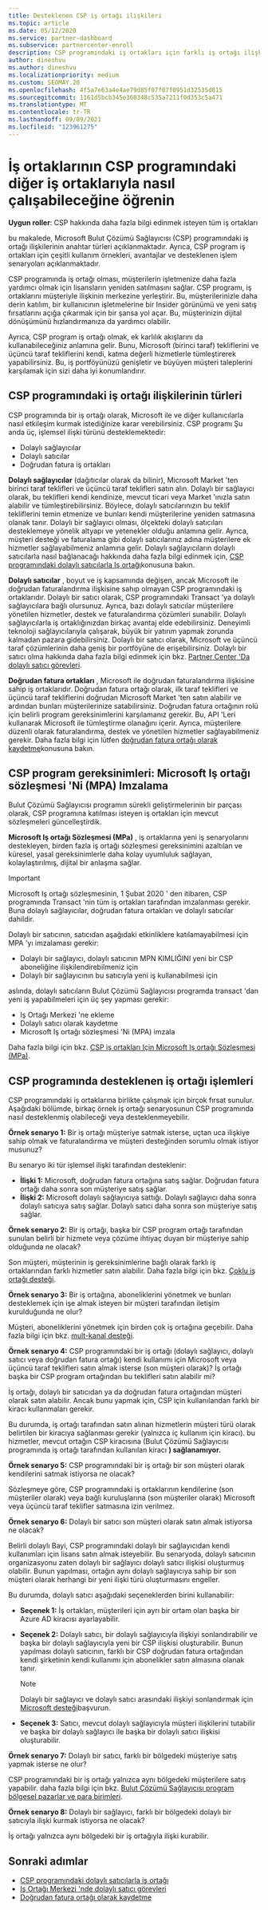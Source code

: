 ```yaml
---
title: Desteklenen CSP iş ortağı ilişkileri
ms.topic: article
ms.date: 05/12/2020
ms.service: partner-dashboard
ms.subservice: partnercenter-enroll
description: CSP programındaki iş ortakları için farklı iş ortağı ilişkileri ve desteklenen işlem senaryoları hakkında bilgi edinin.
author: dineshvu
ms.author: dineshvu
ms.localizationpriority: medium
ms.custom: SEOMAY.20
ms.openlocfilehash: 4f5a7e63a4e4ae79d85f07f07f0951d32535d815
ms.sourcegitcommit: 1161d5bcb345e368348c535a7211f0d353c5a471
ms.translationtype: MT
ms.contentlocale: tr-TR
ms.lasthandoff: 09/09/2021
ms.locfileid: "123961275"
---
```

# <a name="learn-how-partners-can-work-with-other-partners-in-the-csp-program"></a>İş ortaklarının CSP programındaki diğer iş ortaklarıyla nasıl çalışabileceğine öğrenin

**Uygun roller**: CSP hakkında daha fazla bilgi edinmek isteyen tüm iş ortakları

bu makalede, Microsoft Bulut Çözümü Sağlayıcısı (CSP) programındaki iş ortağı ilişkilerinin anahtar türleri açıklanmaktadır. Ayrıca, CSP program iş ortakları için çeşitli kullanım örnekleri, avantajlar ve desteklenen işlem senaryoları açıklanmaktadır.

CSP programında iş ortağı olması, müşterilerin işletmenize daha fazla yardımcı olmak için lisansların yeniden satılmasını sağlar. CSP programı, iş ortaklarını müşteriyle ilişkinin merkezine yerleştirir. Bu, müşterilerinizle daha derin katılım, bir kullanıcının işletmelerine bir Insider görünümü ve yeni satış fırsatlarını açığa çıkarmak için bir şansa yol açar. Bu, müşterinizin dijital dönüşümünü hızlandırmanıza da yardımcı olabilir.

Ayrıca, CSP program iş ortağı olmak, ek karlılık akışlarını da kullanabileceğiniz anlamına gelir. Bunu, Microsoft (birinci taraf) tekliflerini ve üçüncü taraf tekliflerini kendi, katma değerli hizmetlerle tümleştirerek yapabilirsiniz. Bu, iş portföyünüzü genişletir ve büyüyen müşteri taleplerini karşılamak için sizi daha iyi konumlandırır.

## <a name="types-of-partner-relationships-in-the-csp-program"></a>CSP programındaki iş ortağı ilişkilerinin türleri

CSP programında bir iş ortağı olarak, Microsoft ile ve diğer kullanıcılarla nasıl etkileşim kurmak istediğinize karar verebilirsiniz. CSP programı Şu anda üç, işlemsel ilişki türünü desteklemektedir:

- Dolaylı sağlayıcılar
- Dolaylı satıcılar
- Doğrudan fatura iş ortakları

**Dolaylı sağlayıcılar** (dağıtıcılar olarak da bilinir), Microsoft Market 'ten birinci taraf teklifleri ve üçüncü taraf teklifleri satın alın. Dolaylı bir sağlayıcı olarak, bu teklifleri kendi kendinize, mevcut ticari veya Market 'ınızla satın alabilir ve tümleştirebilirsiniz. Böylece, dolaylı satıcılarınızın bu teklif tekliflerini temin etmenize ve bunları kendi müşterilerine yeniden satmasına olanak tanır. Dolaylı bir sağlayıcı olması, ölçekteki dolaylı satıcıları desteklemeye yönelik altyapı ve yetenekler olduğu anlamına gelir. Ayrıca, müşteri desteği ve faturalama gibi dolaylı satıcılarınız adına müşterilere ek hizmetler sağlayabilmeniz anlamına gelir. Dolaylı sağlayıcıların dolaylı satıcılarla nasıl bağlanacağı hakkında daha fazla bilgi edinmek için, [CSP programındaki dolaylı satıcılarla Iş ortağı](indirect-provider-tasks-in-partner-center.md)konusuna bakın.

**Dolaylı satıcılar** , boyut ve iş kapsamında değişen, ancak Microsoft ile doğrudan faturalandırma ilişkisine sahıp olmayan CSP programındaki iş ortaklarıdır. Dolaylı bir satıcı olarak, CSP programındaki Transact 'ya dolaylı sağlayıcılara bağlı olursunuz. Ayrıca, bazı dolaylı satıcılar müşterilere yönetilen hizmetler, destek ve faturalandırma çözümleri sunabilir. Dolaylı sağlayıcılarla iş ortaklığınızdan birkaç avantaj elde edebilirsiniz. Deneyimli teknoloji sağlayıcılarıyla çalışarak, büyük bir yatırım yapmak zorunda kalmadan pazara gidebilirsiniz. Dolaylı bir satıcı olarak, Microsoft ve üçüncü taraf çözümlerinin daha geniş bir portföyüne de erişebilirsiniz. Dolaylı bir satıcı olma hakkında daha fazla bilgi edinmek için bkz. [Partner Center 'Da dolaylı satıcı görevleri](indirect-reseller-tasks-in-partner-center.md).

**Doğrudan fatura ortakları** , Microsoft ile doğrudan faturalandırma ilişkisine sahip iş ortaklarıdır. Doğrudan fatura ortağı olarak, ilk taraf teklifleri ve üçüncü taraf tekliflerini doğrudan Microsoft Market 'ten satın alabilir ve ardından bunları müşterilerinize satabilirsiniz. Doğrudan fatura ortağının rolü için belirli program gereksinimlerini karşılamanız gerekir. Bu, API 'Leri kullanarak Microsoft ile tümleştirme olanağını içerir. Ayrıca, müşterilere düzenli olarak faturalandırma, destek ve yönetilen hizmetler sağlayabilmeniz gerekir. Daha fazla bilgi için lütfen [doğrudan fatura ortağı olarak kaydetme](enrolling-in-the-csp-program.md#enroll-as-a-direct-bill-partner)konusuna bakın.

## <a name="csp-program-requirements-signing-the-microsoft-partner-agreement-mpa"></a>CSP program gereksinimleri: Microsoft Iş ortağı sözleşmesi 'Ni (MPA) Imzalama

Bulut Çözümü Sağlayıcısı programın sürekli geliştirmelerinin bir parçası olarak, CSP programına katılması isteyen iş ortakları için mevcut sözleşmeleri güncelleştirdik.

**Microsoft Iş ortağı Sözleşmesi (MPa)** , iş ortaklarına yeni iş senaryolarını destekleyen, birden fazla iş ortağı sözleşmesi gereksinimini azaltılan ve küresel, yasal gereksinimlerle daha kolay uyumluluk sağlayan, kolaylaştırılmış, dijital bir anlaşma sağlar.

>[!IMPORTANT]
> Microsoft Iş ortağı sözleşmesinin, 1 Şubat 2020 ' den itibaren, CSP programında Transact 'nin tüm iş ortakları tarafından imzalanması gerekir. Buna dolaylı sağlayıcılar, doğrudan fatura ortakları ve dolaylı satıcılar dahildir.

Dolaylı bir satıcının, satıcıdan aşağıdaki etkinliklere katılamayabilmesi için MPA 'yı imzalaması gerekir:

- Dolaylı bir sağlayıcı, dolaylı satıcının MPN KIMLIĞINI yeni bir CSP aboneliğine ilişkilendirebilmeniz için
- Dolaylı bir sağlayıcının bu satıcıyla yeni iş kullanabilmesi için

aslında, dolaylı satıcıların Bulut Çözümü Sağlayıcısı programda transact 'dan yeni iş yapabilmeleri için üç şey yapması gerekir:

- Iş Ortağı Merkezi 'ne ekleme
- Dolaylı satıcı olarak kaydetme
- Microsoft Iş ortağı sözleşmesi 'Ni (MPA) imzala

Daha fazla bilgi için bkz. [CSP iş ortakları Için Microsoft Iş ortağı Sözleşmesi (MPa)](microsoft-partner-agreement.md).

## <a name="supported-partner-transactions-in-the-csp-program"></a>CSP programında desteklenen iş ortağı işlemleri

CSP programındaki iş ortaklarına birlikte çalışmak için birçok fırsat sunulur. Aşağıdaki bölümde, birkaç örnek iş ortağı senaryosunun CSP programında nasıl desteklenmiş olabileceği veya desteklenmeyebilir.

**Örnek senaryo 1:** Bir iş ortağı müşteriye satmak isterse, uçtan uca ilişkiye sahip olmak ve faturalandırma ve müşteri desteğinden sorumlu olmak istiyor musunuz?

Bu senaryo iki tür işlemsel ilişki tarafından desteklenir:

- **İlişki 1:** Microsoft, doğrudan fatura ortağına satış sağlar. Doğrudan fatura ortağı daha sonra son müşteriye satış sağlar.<br>
- **İlişki 2:** Microsoft dolaylı sağlayıcıya sattığı. Dolaylı sağlayıcı daha sonra dolaylı satıcıya satış sağlar. Dolaylı satıcı daha sonra son müşteriye satış sağlar.</br>

**Örnek senaryo 2:** Bir iş ortağı, başka bir CSP program ortağı tarafından sunulan belirli bir hizmete veya çözüme ihtiyaç duyan bir müşteriye sahip olduğunda ne olacak?

Son müşteri, müşterinin iş gereksinimlerine bağlı olarak farklı iş ortaklarından farklı hizmetler satın alabilir. Daha fazla bilgi için bkz. [Çoklu iş ortağı desteği](multipartner.md).

**Örnek senaryo 3:** Bir iş ortağına, aboneliklerini yönetmek ve bunları desteklemek için işe almak isteyen bir müşteri tarafından iletişim kurulduğunda ne olur?

Müşteri, aboneliklerini yönetmek için birden çok iş ortağına geçebilir. Daha fazla bilgi için bkz. [mult-kanal desteği](multichannel.md).

**Örnek senaryo 4:** CSP programındaki bir iş ortağı (dolaylı sağlayıcı, dolaylı satıcı veya doğrudan fatura ortağı) kendi kullanımı için Microsoft veya üçüncü taraf teklifleri satın almak isterse (son müşteri olarak)? İş ortağı başka bir CSP program ortağından bu teklifleri satın alabilir mi?

İş ortağı, dolaylı bir satıcıdan ya da doğrudan fatura ortağından müşteri olarak satın alabilir. Ancak bunu yapmak için, CSP için kullanılandan farklı bir kiracı kullanmaları gerekir.

Bu durumda, iş ortağı tarafından satın alınan hizmetlerin müşteri türü olarak belirtilen bir kiracıya sağlanması gerekir (yalnızca iç kullanım için kiracı). bu hizmetler, mevcut ortağın CSP kiracısına (Bulut Çözümü Sağlayıcısı programında iş ortağı tarafından kullanılan kiracı **) sağlanamıyor.**</br>

**Örnek senaryo 5:** CSP programındaki bir iş ortağı bir son müşteri olarak kendilerini satmak istiyorsa ne olacak?

Sözleşmeye göre, CSP programındaki iş ortaklarının kendilerine (son müşteriler olarak) veya bağlı kuruluşlarına (son müşteriler olarak) Microsoft veya üçüncü taraf teklifler satmasına izin verilmez.

**Örnek senaryo 6:** Dolaylı bir satıcı son müşteri olarak satın almak istiyorsa ne olacak?

Belirli dolaylı Bayi, CSP programındaki dolaylı bir sağlayıcıdan kendi kullanımları için lisans satın almak isteyebilir. Bu senaryoda, dolaylı satıcının organizasyonu zaten dolaylı bir sağlayıcı dolaylı satıcı ilişkisi oluşturmuş olabilir. Bunun yapılması, ortağın aynı dolaylı sağlayıcıya sahip bir son müşteri olarak herhangi bir yeni ilişki türü oluşturmasını engeller.

Bu durumda, dolaylı satıcı aşağıdaki seçeneklerden birini kullanabilir:

- **Seçenek 1:** İş ortakları, müşterileri için ayrı bir ortam olan başka bir Azure AD kiracısı ayarlayabilir.

- **Seçenek 2:** Dolaylı satıcı, bir dolaylı sağlayıcıyla ilişkiyi sonlandırabilir ve başka bir dolaylı sağlayıcıyla yeni bir CSP ilişkisi oluşturabilir. Bunun yapılması dolaylı satıcının, farklı bir CSP doğrudan fatura ortağından kendi şirketinin kendi kullanımı için abonelikler satın almasına olanak tanır.

   >[!NOTE]
   >Dolaylı bir sağlayıcı ve dolaylı satıcı arasındaki ilişkiyi sonlandırmak için [Microsoft desteği](support-from-microsoft.md)başvurun.

- **Seçenek 3:** Satıcı, mevcut dolaylı sağlayıcıyla müşteri ilişkilerini tutabilir ve başka bir dolaylı sağlayıcı ile başka bir dolaylı satıcı ilişkisi oluşturabilir.

**Örnek senaryo 7:** Dolaylı bir satıcı, farklı bir bölgedeki müşteriye satış yapmak isterse ne olur?

CSP programındaki bir iş ortağı yalnızca aynı bölgedeki müşterilere satış yapabilir. daha fazla bilgi için bkz. [Bulut Çözümü Sağlayıcısı program bölgesel pazarlar ve para birimleri](regional-authorization-overview.md).

**Örnek senaryo 8:** Dolaylı bir sağlayıcı, farklı bir bölgedeki dolaylı bir satıcıyla ilişki kurmak istiyorsa ne olacak?

İş ortağı yalnızca aynı bölgedeki bir iş ortağıyla ilişki kurabilir.

## <a name="next-steps"></a>Sonraki adımlar

- [CSP programındaki dolaylı satıcılarla iş ortağı](indirect-provider-tasks-in-partner-center.md)
- [Iş Ortağı Merkezi 'nde dolaylı satıcı görevleri](indirect-reseller-tasks-in-partner-center.md)
- [Doğrudan fatura ortağı olarak kaydetme](enrolling-in-the-csp-program.md#enroll-as-a-direct-bill-partner)